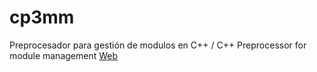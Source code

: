 cp3mm
=====

Preprocesador para gestión de modulos en C++ / C++ Preprocessor for module management
[Web](http://baltasarq.github.io/cp3mm/)
